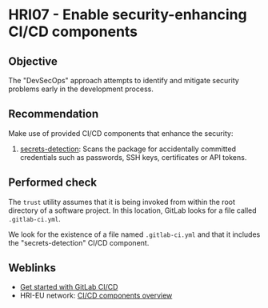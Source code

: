 # HRI07 - Enable security-enhancing CI/CD components

## Objective

The "DevSecOps" approach attempts to identify and mitigate security
problems early in the development process.

## Recommendation

Make use of provided CI/CD components that enhance the security:

1. [secrets-detection](https://dmz-gitlab.honda-ri.de/explore/catalog/TECH_Team/ci/secrets-detection):
   Scans the package for accidentally committed credentials such as passwords,
   SSH keys, certificates or API tokens.

## Performed check

The `trust` utility assumes that it is being invoked from within the root
directory of a software project. In this location, GitLab looks for a file
called `.gitlab-ci.yml`.

We look for the existence of a file named `.gitlab-ci.yml` and that it
includes the "secrets-detection" CI/CD component.

## Weblinks

  * [Get started with GitLab CI/CD](https://docs.gitlab.com/ee/ci)
  * HRI-EU network: [CI/CD components overview](https://dmz-gitlab.honda-ri.de/explore/catalog)
